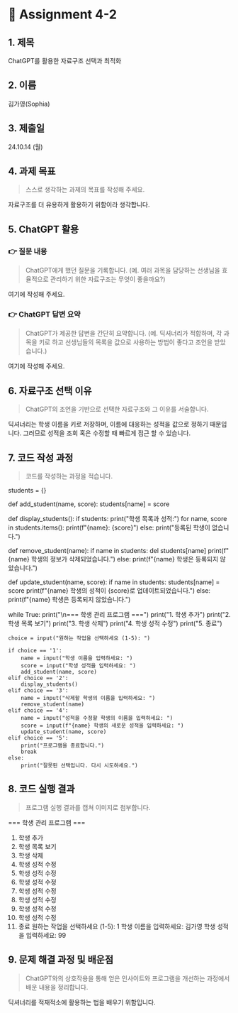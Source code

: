 # 📌 Assignment 4-2

## 1. 제목

ChatGPT를 활용한 자료구조 선택과 최적화

## 2. 이름

김가영(Sophia)

## 3. 제출일

24.10.14 (월)

## 4. 과제 목표

> 스스로 생각하는 과제의 목표를 작성해 주세요.

자료구조를 더 유용하게 활용하기 위함이라 생각합니다. 

## 5. ChatGPT 활용

### 👉 질문 내용

> ChatGPT에게 했던 질문을 기록합니다. (예. 여러 과목을 담당하는 선생님을 효율적으로 관리하기 위한 자료구조는 무엇이 좋을까요?)

여기에 작성해 주세요.

### 👉 ChatGPT 답변 요약

> ChatGPT가 제공한 답변을 간단히 요약합니다. (예. 딕셔너리가 적합하며, 각 과목을 키로 하고 선생님들의 목록을 값으로 사용하는 방법이 좋다고 조언을 받았습니다.)

여기에 작성해 주세요.

## 6. 자료구조 선택 이유

> ChatGPT의 조언을 기반으로 선택한 자료구조와 그 이유를 서술합니다.

딕셔너리는 학생 이름을 키로 저장하며, 이름에 대응하는 성적을 값으로 정하기 때문입니다. 그러므로 성적을 조회 혹은 수정할 때 빠르게 
접근 할 수 있습니다. 

## 7. 코드 작성 과정

> 코드를 작성하는 과정을 적습니다.

students = {}

def add_student(name, score):
    students[name] = score

def display_students():
    if students:
        print("학생 목록과 성적:")
        for name, score in students.items():
            print(f"{name}: {score}")
    else:
        print("등록된 학생이 없습니다.")

def remove_student(name):
    if name in students:
        del students[name]
        print(f"{name} 학생의 정보가 삭제되었습니다.")
    else:
        print(f"{name} 학생은 등록되지 않았습니다.")

def update_student(name, score):
    if name in students:
        students[name] = score
        print(f"{name} 학생의 성적이 {score}로 업데이트되었습니다.")
    else:
        print(f"{name} 학생은 등록되지 않았습니다.")

while True:
    print("\n=== 학생 관리 프로그램 ===")
    print("1. 학생 추가")
    print("2. 학생 목록 보기")
    print("3. 학생 삭제")
    print("4. 학생 성적 수정")
    print("5. 종료")

    choice = input("원하는 작업을 선택하세요 (1-5): ")

    if choice == '1':
        name = input("학생 이름을 입력하세요: ")
        score = input("학생 성적을 입력하세요: ")
        add_student(name, score)
    elif choice == '2':
        display_students()
    elif choice == '3':
        name = input("삭제할 학생의 이름을 입력하세요: ")
        remove_student(name)
    elif choice == '4':
        name = input("성적을 수정할 학생의 이름을 입력하세요: ")
        score = input(f"{name} 학생의 새로운 성적을 입력하세요: ")
        update_student(name, score)
    elif choice == '5':
        print("프로그램을 종료합니다.")
        break
    else:
        print("잘못된 선택입니다. 다시 시도하세요.")


## 8. 코드 실행 결과

> 프로그램 실행 결과를 캡쳐 이미지로 첨부합니다.

=== 학생 관리 프로그램 ===
1. 학생 추가
2. 학생 목록 보기
3. 학생 삭제
4. 학생 성적 수정
4. 학생 성적 수정
4. 학생 성적 수정
4. 학생 성적 수정
4. 학생 성적 수정
4. 학생 성적 수정
4. 학생 성적 수정
5. 종료
원하는 작업을 선택하세요 (1-5): 1
학생 이름을 입력하세요: 김가영
학생 성적을 입력하세요: 99


## 9. 문제 해결 과정 및 배운점

> ChatGPT와의 상호작용을 통해 얻은 인사이트와 프로그램을 개선하는 과정에서 배운 내용을 정리합니다.

딕셔너리를 적재적소에 활용하는 법을 배우기 위함입니다. 